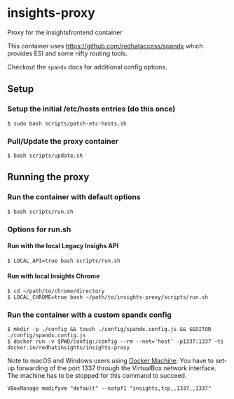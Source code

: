 # insights-proxy

Proxy for the insightsfrontend container

This container uses https://github.com/redhataccess/spandx which provides ESI and some nifty routing tools.

Checkout the `spandx` docs for additional config options.

## Setup

### Setup the initial /etc/hosts entries (do this once)
```
$ sudo bash scripts/patch-etc-hosts.sh
```

### Pull/Update the proxy container
```
$ bash scripts/update.sh
```

## Running the proxy

### Run the container with default options
```
$ bash scripts/run.sh
```

### Options for run.sh

#### Run with the local Legacy Insighs API
```
$ LOCAL_API=true bash scripts/run.sh
```

#### Run with local Insights Chrome
```
$ cd ~/path/to/chrome/directory
$ LOCAL_CHROME=true bash ~/path/to/insights-proxy/scripts/run.sh
```

### Run the container with a custom spandx config
```
$ mkdir -p ./config && touch ./config/spandx.config.js && $EDITOR ./config/spandx.config.js
$ docker run -v $PWD/config:/config --rm --net='host' -p1337:1337 -ti docker.io/redhatinsights/insights-proxy
```

Note to macOS and Windows users using [Docker Machine](https://docs.docker.com/machine/): You have to set-up forwarding of the port 1337 through the VirtualBox network interface. The machine has to be stopped for this command to succeed.

```
VBoxManage modifyvm "default" --natpf1 "insights,tcp,,1337,,1337"
```

